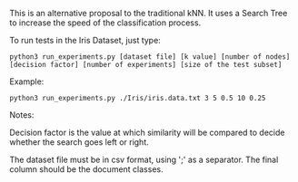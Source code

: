 This is an alternative proposal to the traditional kNN. It uses a Search Tree to increase the speed of the classification process.

To run tests in the Iris Dataset, just type:
    
    python3 run_experiments.py [dataset file] [k value] [number of nodes] [decision factor] [number of experiments] [size of the test subset]
    
Example:

    python3 run_experiments.py ./Iris/iris.data.txt 3 5 0.5 10 0.25
  
Notes:

  Decision factor is the value at which similarity will be compared to decide whether the search goes left or right.
  
  The dataset file must be in csv format, using ';' as a separator. The final column should be the document classes.
